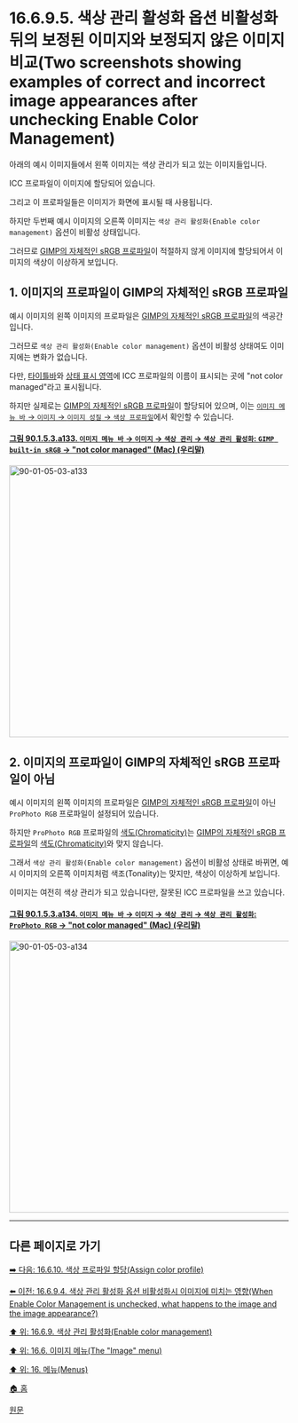 # 16.6.9.5. 색상 관리 활성화 옵션 비활성화 뒤의 보정된 이미지와 보정되지 않은 이미지 비교(Two screenshots showing examples of correct and incorrect image appearances after unchecking Enable Color Management)

아래의 예시 이미지들에서 왼쪽 이미지는 색상 관리가 되고 있는 이미지들입니다.

ICC 프로파일이 이미지에 할당되어 있습니다.

그리고 이 프로파일들은 이미지가 화면에 표시될 때 사용됩니다.

하지만 두번째 예시 이미지의 오른쪽 이미지는 `색상 관리 활성화(Enable color management)` 옵션이 비활성 상태입니다.

그러므로 [GIMP의 자체적인 sRGB 프로파일](./19-glossaryx-gimp_built_in_srgb_profile.md)이 적절하지 않게 이미지에 할당되어서 이미지의 색상이 이상하게 보입니다.

<a id="16-06-09-05-s1"></a>

## 1. 이미지의 프로파일이 GIMP의 자체적인 sRGB 프로파일
예시 이미지의 왼쪽 이미지의 프로파일은 [GIMP의 자체적인 sRGB 프로파일](./19-glossaryx-gimp_built_in_srgb_profile.md)의 색공간입니다.

그러므로 `색상 관리 활성화(Enable color management)` 옵션이 비활성 상태여도 이미지에는 변화가 없습니다.

다만, [타이틀바](./19-glossaryx-title_bar.md)와 [상태 표시 영역](./19-glossaryx-status_area.md)에 ICC 프로파일의 이름이 표시되는 곳에 "not color managed"라고 표시됩니다.

하지만 실제로는 [GIMP의 자체적인 sRGB 프로파일](./19-glossaryx-gimp_built_in_srgb_profile.md)이 할당되어 있으며, 이는 [`이미지 메뉴 바` → `이미지` → `이미지 성질` → `색상 프로파일`](./16-06-34-00-image-properties.md)에서 확인할 수 있습니다.

<a id="90-01-05-03-a133"></a>

#### [그림 90.1.5.3.a133. `이미지 메뉴 바` → `이미지` → `색상 관리` → `색상 관리 활성화`: `GIMP built-in sRGB` → "not color managed" (Mac) (우리말)](./90-01-05-03-color_management.md#90-01-05-03-a133)
<img width="900" height="490" alt="90-01-05-03-a133" src="https://github.com/user-attachments/assets/f4f3a3f4-dbb8-40b0-a973-40e4055e82e5" />

<a id="16-06-09-05-s2"></a>

## 2. 이미지의 프로파일이 GIMP의 자체적인 sRGB 프로파일이 아님
예시 이미지의 왼쪽 이미지의 프로파일은 [GIMP의 자체적인 sRGB 프로파일](./19-glossaryx-gimp_built_in_srgb_profile.md)이 아닌 `ProPhoto RGB` 프로파일이 설정되어 있습니다.

하지만 `ProPhoto RGB` 프로파일의 [색도(Chromaticity)](./19-glossaryx-chromaticity.md)는 [GIMP의 자체적인 sRGB 프로파일](./19-glossaryx-gimp_built_in_srgb_profile.md)의 [색도(Chromaticity)](./19-glossaryx-chromaticity.md)와 맞지 않습니다.

그래서 `색상 관리 활성화(Enable color management)` 옵션이 비활성 상태로 바뀌면, 예시 이미지의 오른쪽 이미지처럼 색조(Tonality)는 맞지만, 색상이 이상하게 보입니다.

이미지는 여전히 색상 관리가 되고 있습니다만, 잘못된 ICC 프로파일을 쓰고 있습니다.

<a id="90-01-05-03-a134"></a>

#### [그림 90.1.5.3.a134. `이미지 메뉴 바` → `이미지` → `색상 관리` → `색상 관리 활성화`: `ProPhoto RGB` → "not color managed" (Mac) (우리말)](./90-01-05-03-color_management.md#90-01-05-03-a134)
<img width="900" height="490" alt="90-01-05-03-a134" src="https://github.com/user-attachments/assets/6c23a2f7-17ab-4a7f-9c17-b7dc48609884" />

***

## 다른 페이지로 가기

[➡️ 다음: 16.6.10. 색상 프로파일 할당(Assign color profile)](./16-06-10-00-assign-color-profile.md)

[⬅️ 이전: 16.6.9.4. 색상 관리 활성화 옵션 비활성화시 이미지에 미치는 영향(When Enable Color Management is unchecked, what happens to the image and the image appearance?)](./16-06-09-04-when_enable_color_management_is_unchecked_what_happens_to_the_image_n_the_image_appearance.md)

[⬆️ 위: 16.6.9. 색상 관리 활성화(Enable color management)](./16-06-09-00-enable-color-management.md)

[⬆️ 위: 16.6. 이미지 메뉴(The "Image" menu)](./16-06-00-the-image-menu.md)

[⬆️ 위: 16. 메뉴(Menus)](./16-00-menus.md)

[🏠 홈](./00-home.md)

[원문](https://docs.gimp.org/2.10/ko/gimp-image-color-management-enabled.html#idm26844)